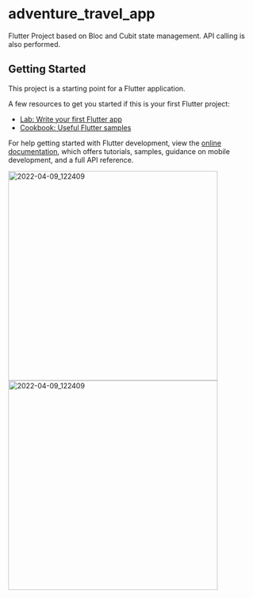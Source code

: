 # adventure_travel_app

Flutter Project based on Bloc and Cubit state management. API calling is also performed.

## Getting Started

This project is a starting point for a Flutter application.

A few resources to get you started if this is your first Flutter project:

- [Lab: Write your first Flutter app](https://docs.flutter.dev/get-started/codelab)
- [Cookbook: Useful Flutter samples](https://docs.flutter.dev/cookbook)

For help getting started with Flutter development, view the
[online documentation](https://docs.flutter.dev/), which offers tutorials,
samples, guidance on mobile development, and a full API reference.


<img  height="422" alt="2022-04-09_122409" src="https://user-images.githubusercontent.com/51397434/209446476-c077a9c8-843a-4b50-bc2a-993040a6dc9c.png">
<img  height="422" alt="2022-04-09_122409" src="https://user-images.githubusercontent.com/51397434/209446477-ad42d7f8-1d1e-4fea-b0ca-71f26d4522e2.png">


<!-- ![Screenshot_2022-12-24-23-12-34-43_24619fcc8a5d3fbba325b0ccdb770850](https://user-images.githubusercontent.com/51397434/209446476-c077a9c8-843a-4b50-bc2a-993040a6dc9c.png) -->
<!-- ![Screenshot_2022-12-24-23-11-02-47_24619fcc8a5d3fbba325b0ccdb770850](https://user-images.githubusercontent.com/51397434/209446477-ad42d7f8-1d1e-4fea-b0ca-71f26d4522e2.png) -->
